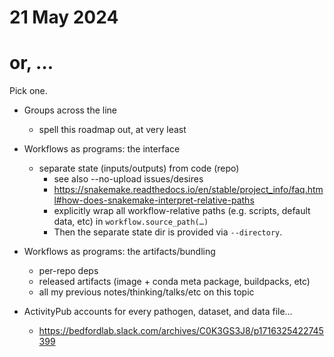 # 21 May 2024
# or, …

Pick one.

- Groups across the line
  - spell this roadmap out, at very least

- Workflows as programs: the interface
  - separate state (inputs/outputs) from code (repo)
    - see also --no-upload issues/desires
    - <https://snakemake.readthedocs.io/en/stable/project_info/faq.html#how-does-snakemake-interpret-relative-paths>
    - explicitly wrap all workflow-relative paths (e.g. scripts, default data, etc) in `workflow.source_path(…)` 
    - Then the separate state dir is provided via `--directory`.

- Workflows as programs: the artifacts/bundling
  - per-repo deps
  - released artifacts (image + conda meta package, buildpacks, etc)
  - all my previous notes/thinking/talks/etc on this topic

- ActivityPub accounts for every pathogen, dataset, and data file…
  - <https://bedfordlab.slack.com/archives/C0K3GS3J8/p1716325422745399>
